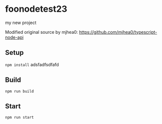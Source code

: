 # foonodetest23

my new project

Modified original source by mjhea0: https://github.com/mjhea0/typescript-node-api

## Setup

`npm install`
adsfadfsdfafd
## Build

`npm run build`

## Start

`npm run start`
